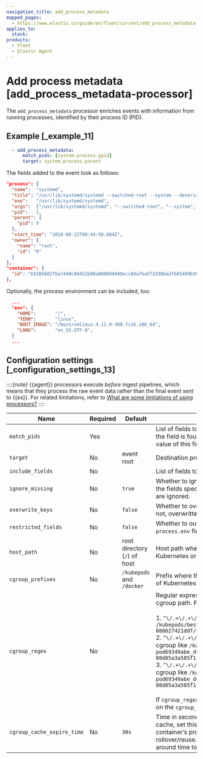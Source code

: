 ```yaml
---
navigation_title: add_process_metadata
mapped_pages:
  - https://www.elastic.co/guide/en/fleet/current/add_process_metadata-processor.html
applies_to:
  stack:
products:
  - Fleet
  - Elastic Agent
---
```


# Add process metadata [add_process_metadata-processor]


The `add_process_metadata` processor enriches events with information from running processes, identified by their process ID (PID).


## Example [_example_11]

```yaml
  - add_process_metadata:
      match_pids: [system.process.ppid]
      target: system.process.parent
```

The fields added to the event look as follows:

```json
"process": {
  "name":  "systemd",
  "title": "/usr/lib/systemd/systemd --switched-root --system --deserialize 22",
  "exe":   "/usr/lib/systemd/systemd",
  "args":  ["/usr/lib/systemd/systemd", "--switched-root", "--system", "--deserialize", "22"],
  "pid":   1,
  "parent": {
    "pid": 0
  },
  "start_time": "2018-08-22T08:44:50.684Z",
  "owner": {
    "name": "root",
    "id": "0"
  }
},
"container": {
  "id": "b5285682fba7449c86452b89a800609440ecc88a7ba5f2d38bedfb85409b30b1"
},
```

Optionally, the process environment can be included, too:

```json
  ...
  "env": {
    "HOME":       "/",
    "TERM":       "linux",
    "BOOT_IMAGE": "/boot/vmlinuz-4.11.8-300.fc26.x86_64",
    "LANG":       "en_US.UTF-8",
  }
  ...
```


## Configuration settings [_configuration_settings_13]

::::{note}
{{agent}} processors execute *before* ingest pipelines, which means that they process the raw event data rather than the final event sent to {{es}}. For related limitations, refer to [What are some limitations of using processors?](/reference/fleet/agent-processors.md#limitations)
::::


| Name | Required | Default | Description |
| --- | --- | --- | --- |
| `match_pids` | Yes |  | List of fields to lookup for a PID. The processor searches the list sequentially until the field is found in the current event, and the PID lookup is then applied to the value of this field. |
| `target` | No | event root | Destination prefix where the `process` object will be created. |
| `include_fields` | No |  | List of fields to add. By default, adds all available fields except `process.env`. |
| `ignore_missing` | No | `true` | Whether to ignore missing fields. If `false`, discards events that don’t contain any of the fields specified in `match_pids` and then generates an error. If `true`, missing fields are ignored. |
| `overwrite_keys` | No | `false` | Whether to overwrite existing keys. If `false` and a target field already exists, it is not, overwritten, and an error is logged. If `true`, the target field is overwritten. |
| `restricted_fields` | No | `false` | Whether to output restricted fields. If `false`, to avoid leaking sensitive data, the `process.env` field is not output. If `true`, the field will be present in the output. |
| `host_path` | No | root directory (`/`) of host | Host path where `/proc` is mounted. For different runtime configurations of Kubernetes or Docker, set the `host_path` to overwrite the default. |
| `cgroup_prefixes` | No | `/kubepods` and `/docker` | Prefix where the container ID is inside cgroup. For different runtime configurations of Kubernetes or Docker, set `cgroup_prefixes` to overwrite the defaults. |
| `cgroup_regex` | No |  | Regular expression with capture group for capturing the container ID from the cgroup path. For example:<br><br>1. `^\/.+\/.+\/.+\/([0-9a-f]{{64}}).*` matches the container ID of a cgroup like `/kubepods/besteffort/pod665fb997-575b-11ea-bfce-080027421ddf/b5285682fba7449c86452b89a800609440ecc88a7ba5f2d38bedfb85409b30b1`<br>2. `^\/.+\/.+\/.+\/docker-([0-9a-f]{{64}}).scope` matches the container ID of a cgroup like `/kubepods.slice/kubepods-burstable.slice/kubepods-burstable-pod69349abe_d645_11ea_9c4c_08002709c05c.slice/docker-80d85a3a585f1575028ebe468d83093c301eda20d37d1671ff2a0be50fc0e460.scope`<br>3. `^\/.+\/.+\/.+\/crio-([0-9a-f]{{64}}).scope` matches the container ID of a cgroup like `/kubepods.slice/kubepods-burstable.slice/kubepods-burstable-pod69349abe_d645_11ea_9c4c_08002709c05c.slice/crio-80d85a3a585f1575028ebe468d83093c301eda20d37d1671ff2a0be50fc0e460.scope`<br><br>If `cgroup_regex` is not set, the container ID is extracted from the cgroup file based on the `cgroup_prefixes` setting.<br> |
| `cgroup_cache_expire_time` | No | `30s` | Time in seconds before cgroup cache elements expire. To disable the cgroup cache, set this to `0`. In some container runtime technologies, like runc, the container’s process is also a process in the host kernel and will be affected by PID rollover/reuse. Set the expire time to a value that is smaller than the PIDs wrap around time to avoid the wrong container ID. |

